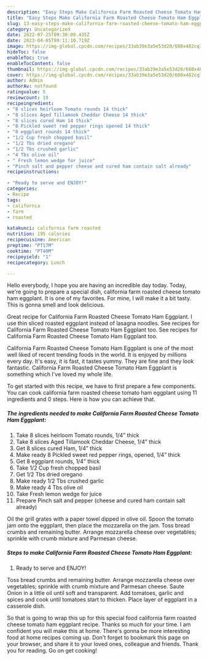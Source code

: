 ```yaml
---
description: "Easy Steps Make California Farm Roasted Cheese Tomato Ham Eggplant the Very Delicious}"
title: "Easy Steps Make California Farm Roasted Cheese Tomato Ham Eggplant the Very Delicious}"
slug: 13-easy-steps-make-california-farm-roasted-cheese-tomato-ham-eggplant-the-very-delicious
category: Uncategorized
date: 2022-07-25T09:30:09.435Z
date: 2023-04-05T09:11:10.719Z
image: https://img-global.cpcdn.com/recipes/33ab39e3a5e53d20/680x482cq70/california-farm-roasted-cheese-tomato-ham-eggplant-recipe-main-photo.jpg
hideToc: false
enableToc: true
enableTocContent: false
thumbnail: https://img-global.cpcdn.com/recipes/33ab39e3a5e53d20/680x482cq70/california-farm-roasted-cheese-tomato-ham-eggplant-recipe-main-photo.jpg
cover: https://img-global.cpcdn.com/recipes/33ab39e3a5e53d20/680x482cq70/california-farm-roasted-cheese-tomato-ham-eggplant-recipe-main-photo.jpg
author: Admin
authorAv: notfound
ratingvalue: 5
reviewcount: 19
recipeingredient:
- "8 slices heirloom Tomato rounds 14 thick"
- "8 slices Aged Tillamook Cheddar Cheese 14 thick"
- "8 slices cured Ham 14 thick"
- "8 Pickled sweet red pepper rings opened 14 thick"
- "8 eggplant rounds 14 thick"
- "1/2 Cup fresh chopped basil"
- "1/2 Tbs dried oregano"
- "1/2 Tbs crushed garlic"
- "4 Tbs olive oil"
- " Fresh lemon wedge for juice"
- "Pinch salt and pepper cheese and cured ham contain salt already"
recipeinstructions:

- "Ready to serve and ENJOY!"
categories:
- Recipe
tags:
- california
- farm
- roasted

katakunci: california farm roasted 
nutrition: 195 calories
recipecuisine: American
preptime: "PT17M"
cooktime: "PT40M"
recipeyield: "1"
recipecategory: Lunch

---
```



Hello everybody, I hope you are having an incredible day today. Today, we're going to prepare a special dish, california farm roasted cheese tomato ham eggplant. It is one of my favorites. For mine, I will make it a bit tasty. This is gonna smell and look delicious.

Great recipe for California Farm Roasted Cheese Tomato Ham Eggplant. I use thin sliced roasted eggplant instead of lasagna noodles. See recipes for California Farm Roasted Cheese Tomato Ham Eggplant too. See recipes for California Farm Roasted Cheese Tomato Ham Eggplant too.

California Farm Roasted Cheese Tomato Ham Eggplant is one of the most well liked of recent trending foods in the world. It is enjoyed by millions every day. It's easy, it is fast, it tastes yummy. They are fine and they look fantastic. California Farm Roasted Cheese Tomato Ham Eggplant is something which I've loved my whole life.


To get started with this recipe, we have to first prepare a few components. You can cook california farm roasted cheese tomato ham eggplant using 11 ingredients and 0 steps. Here is how you can achieve that.

<!--inarticleads1-->

##### The ingredients needed to make California Farm Roasted Cheese Tomato Ham Eggplant:

1. Take 8 slices heirloom Tomato rounds, 1/4” thick
1. Take 8 slices Aged Tillamook Cheddar Cheese, 1/4” thick
1. Get 8 slices cured Ham, 1/4” thick
1. Make ready 8 Pickled sweet red pepper rings, opened, 1/4” thick
1. Get 8 eggplant rounds, 1/4” thick
1. Take 1/2 Cup fresh chopped basil
1. Get 1/2 Tbs dried oregano
1. Make ready 1/2 Tbs crushed garlic
1. Make ready 4 Tbs olive oil
1. Take  Fresh lemon wedge for juice
1. Prepare Pinch salt and pepper (cheese and cured ham contain salt already)


Oil the grill grates with a paper towel dipped in olive oil. Spoon the tomato jam onto the eggplant, then place the mozzarella on the jam. Toss bread crumbs and remaining butter. Arrange mozzarella cheese over vegetables; sprinkle with crumb mixture and Parmesan cheese. 

<!--inarticleads2-->

##### Steps to make California Farm Roasted Cheese Tomato Ham Eggplant:


1. Ready to serve and ENJOY!

Toss bread crumbs and remaining butter. Arrange mozzarella cheese over vegetables; sprinkle with crumb mixture and Parmesan cheese. Saute Onion in a little oil until soft and transparent. Add tomatoes, garlic and spices and cook until tomatoes start to thicken. Place layer of eggplant in a casserole dish. 

So that is going to wrap this up for this special food california farm roasted cheese tomato ham eggplant recipe. Thanks so much for your time. I am confident you will make this at home. There's gonna be more interesting food at home recipes coming up. Don't forget to bookmark this page on your browser, and share it to your loved ones, colleague and friends. Thank you for reading. Go on get cooking!
